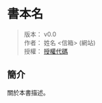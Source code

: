 書本名
=======


> 版本： v0.0<br />
> 作者： 姓名 <信箱> (網站)<br />
> 授權： [授權代碼](http://spdx.org/licenses)



## 簡介


關於本書描述。

